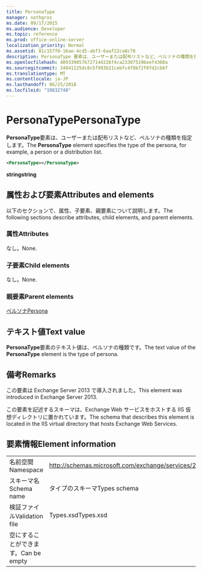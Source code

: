 ```yaml
---
title: PersonaType
manager: sethgros
ms.date: 09/17/2015
ms.audience: Developer
ms.topic: reference
ms.prod: office-online-server
localization_priority: Normal
ms.assetid: 81c157f0-16ae-4cd5-abf3-6aaf22ca8c70
description: PersonaType 要素は、ユーザーまたは配布リストなど、ペルソナの種類を指定します。
ms.openlocfilehash: 409339857b727144226f4ca233075196eef4308a
ms.sourcegitcommit: 34041125dc8c5f993b21cebfc4f8b72f0fd2cb6f
ms.translationtype: MT
ms.contentlocale: ja-JP
ms.lasthandoff: 06/25/2018
ms.locfileid: "19832748"
---
```

# <a name="personatype"></a><span data-ttu-id="49617-103">PersonaType</span><span class="sxs-lookup"><span data-stu-id="49617-103">PersonaType</span></span>

<span data-ttu-id="49617-104">**PersonaType**要素は、ユーザーまたは配布リストなど、ペルソナの種類を指定します。</span><span class="sxs-lookup"><span data-stu-id="49617-104">The **PersonaType** element specifies the type of the persona, for example, a person or a distribution list.</span></span> 
  
```XML
<PersonaType></PersonaType>
```

 <span data-ttu-id="49617-105">**string**</span><span class="sxs-lookup"><span data-stu-id="49617-105">**string**</span></span>
## <a name="attributes-and-elements"></a><span data-ttu-id="49617-106">属性および要素</span><span class="sxs-lookup"><span data-stu-id="49617-106">Attributes and elements</span></span>

<span data-ttu-id="49617-107">以下のセクションで、属性、子要素、親要素について説明します。</span><span class="sxs-lookup"><span data-stu-id="49617-107">The following sections describe attributes, child elements, and parent elements.</span></span>
  
### <a name="attributes"></a><span data-ttu-id="49617-108">属性</span><span class="sxs-lookup"><span data-stu-id="49617-108">Attributes</span></span>

<span data-ttu-id="49617-109">なし。</span><span class="sxs-lookup"><span data-stu-id="49617-109">None.</span></span>
  
### <a name="child-elements"></a><span data-ttu-id="49617-110">子要素</span><span class="sxs-lookup"><span data-stu-id="49617-110">Child elements</span></span>

<span data-ttu-id="49617-111">なし。</span><span class="sxs-lookup"><span data-stu-id="49617-111">None.</span></span>
  
### <a name="parent-elements"></a><span data-ttu-id="49617-112">親要素</span><span class="sxs-lookup"><span data-stu-id="49617-112">Parent elements</span></span>

[<span data-ttu-id="49617-113">ペルソナ</span><span class="sxs-lookup"><span data-stu-id="49617-113">Persona</span></span>](persona.md)
  
## <a name="text-value"></a><span data-ttu-id="49617-114">テキスト値</span><span class="sxs-lookup"><span data-stu-id="49617-114">Text value</span></span>

<span data-ttu-id="49617-115">**PersonaType**要素のテキスト値は、ペルソナの種類です。</span><span class="sxs-lookup"><span data-stu-id="49617-115">The text value of the **PersonaType** element is the type of persona.</span></span> 
  
## <a name="remarks"></a><span data-ttu-id="49617-116">備考</span><span class="sxs-lookup"><span data-stu-id="49617-116">Remarks</span></span>

<span data-ttu-id="49617-117">この要素は Exchange Server 2013 で導入されました。</span><span class="sxs-lookup"><span data-stu-id="49617-117">This element was introduced in Exchange Server 2013.</span></span>
  
<span data-ttu-id="49617-118">この要素を記述するスキーマは、Exchange Web サービスをホストする IIS 仮想ディレクトリに置かれています。</span><span class="sxs-lookup"><span data-stu-id="49617-118">The schema that describes this element is located in the IIS virtual directory that hosts Exchange Web Services.</span></span>
  
## <a name="element-information"></a><span data-ttu-id="49617-119">要素情報</span><span class="sxs-lookup"><span data-stu-id="49617-119">Element information</span></span>

|||
|:-----|:-----|
|<span data-ttu-id="49617-120">名前空間</span><span class="sxs-lookup"><span data-stu-id="49617-120">Namespace</span></span>  <br/> |http://schemas.microsoft.com/exchange/services/2006/types  <br/> |
|<span data-ttu-id="49617-121">スキーマ名</span><span class="sxs-lookup"><span data-stu-id="49617-121">Schema name</span></span>  <br/> |<span data-ttu-id="49617-122">タイプのスキーマ</span><span class="sxs-lookup"><span data-stu-id="49617-122">Types schema</span></span>  <br/> |
|<span data-ttu-id="49617-123">検証ファイル</span><span class="sxs-lookup"><span data-stu-id="49617-123">Validation file</span></span>  <br/> |<span data-ttu-id="49617-124">Types.xsd</span><span class="sxs-lookup"><span data-stu-id="49617-124">Types.xsd</span></span>  <br/> |
|<span data-ttu-id="49617-125">空にすることができます。</span><span class="sxs-lookup"><span data-stu-id="49617-125">Can be empty</span></span>  <br/> ||
   

